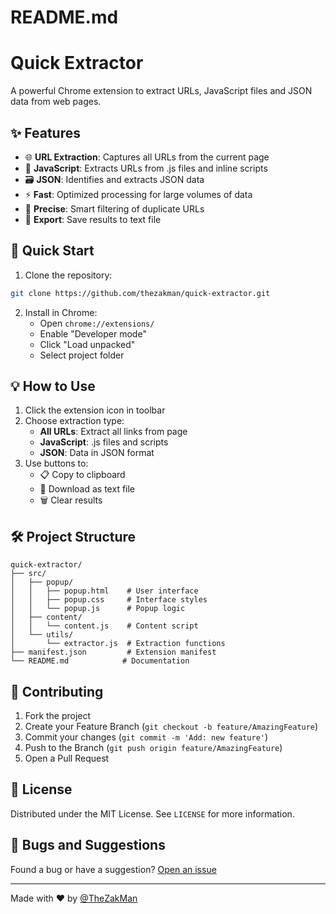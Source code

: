# README.md

# Quick Extractor

A powerful Chrome extension to extract URLs, JavaScript files and JSON data from web pages.

## ✨ Features

- 🌐 **URL Extraction**: Captures all URLs from the current page
- 📜 **JavaScript**: Extracts URLs from .js files and inline scripts
- 🗃️ **JSON**: Identifies and extracts JSON data
- ⚡ **Fast**: Optimized processing for large volumes of data
- 🎯 **Precise**: Smart filtering of duplicate URLs
- 💾 **Export**: Save results to text file

## 🚀 Quick Start

1. Clone the repository:
```bash
git clone https://github.com/thezakman/quick-extractor.git
```

2. Install in Chrome:
   - Open `chrome://extensions/`
   - Enable "Developer mode"
   - Click "Load unpacked"
   - Select project folder

## 💡 How to Use

1. Click the extension icon in toolbar
2. Choose extraction type:
   - **All URLs**: Extract all links from page
   - **JavaScript**: .js files and scripts
   - **JSON**: Data in JSON format
3. Use buttons to:
   - 📋 Copy to clipboard
   - 💾 Download as text file
   - 🗑️ Clear results

## 🛠️ Project Structure

```
quick-extractor/
├── src/
│   ├── popup/
│   │   ├── popup.html    # User interface
│   │   ├── popup.css     # Interface styles
│   │   └── popup.js      # Popup logic
│   ├── content/
│   │   └── content.js    # Content script
│   └── utils/
│       └── extractor.js  # Extraction functions
├── manifest.json         # Extension manifest
└── README.md            # Documentation
```

## 🤝 Contributing

1. Fork the project
2. Create your Feature Branch (`git checkout -b feature/AmazingFeature`)
3. Commit your changes (`git commit -m 'Add: new feature'`)
4. Push to the Branch (`git push origin feature/AmazingFeature`)
5. Open a Pull Request

## 📝 License

Distributed under the MIT License. See `LICENSE` for more information.

## 🐛 Bugs and Suggestions

Found a bug or have a suggestion? [Open an issue](https://github.com/thezakman/quick-extractor/issues)

---
Made with ♥ by [@TheZakMan](https://github.com/thezakman)